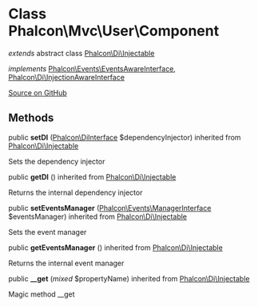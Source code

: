 # Class **Phalcon\\Mvc\\User\\Component**

*extends* abstract class [Phalcon\Di\Injectable](/en/3.1.2/api/Phalcon_Di_Injectable)

*implements* [Phalcon\Events\EventsAwareInterface](/en/3.1.2/api/Phalcon_Events_EventsAwareInterface), [Phalcon\Di\InjectionAwareInterface](/en/3.1.2/api/Phalcon_Di_InjectionAwareInterface)

<a href="https://github.com/phalcon/cphalcon/blob/master/phalcon/mvc/user/component.zep" class="btn btn-default btn-sm">Source on GitHub</a>

## Methods
public  **setDI** ([Phalcon\DiInterface](/en/3.1.2/api/Phalcon_DiInterface) $dependencyInjector) inherited from [Phalcon\Di\Injectable](/en/3.1.2/api/Phalcon_Di_Injectable)

Sets the dependency injector

public  **getDI** () inherited from [Phalcon\Di\Injectable](/en/3.1.2/api/Phalcon_Di_Injectable)

Returns the internal dependency injector

public  **setEventsManager** ([Phalcon\Events\ManagerInterface](/en/3.1.2/api/Phalcon_Events_ManagerInterface) $eventsManager) inherited from [Phalcon\Di\Injectable](/en/3.1.2/api/Phalcon_Di_Injectable)

Sets the event manager

public  **getEventsManager** () inherited from [Phalcon\Di\Injectable](/en/3.1.2/api/Phalcon_Di_Injectable)

Returns the internal event manager

public  **__get** (*mixed* $propertyName) inherited from [Phalcon\Di\Injectable](/en/3.1.2/api/Phalcon_Di_Injectable)

Magic method __get

